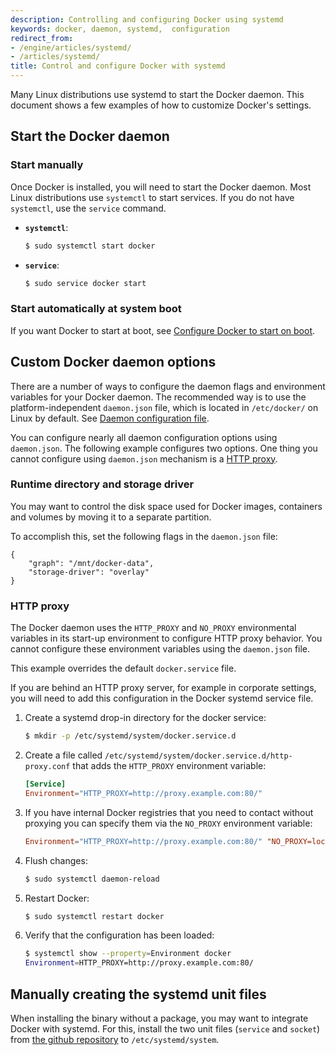 ```yaml
---
description: Controlling and configuring Docker using systemd
keywords: docker, daemon, systemd,  configuration
redirect_from:
- /engine/articles/systemd/
- /articles/systemd/
title: Control and configure Docker with systemd
---
```


Many Linux distributions use systemd to start the Docker daemon. This document
shows a few examples of how to customize Docker's settings.

## Start the Docker daemon

### Start manually

Once Docker is installed, you will need to start the Docker daemon.
Most Linux distributions use `systemctl` to start services. If you
do not have `systemctl`, use the `service` command.

- **`systemctl`**:

  ```bash
  $ sudo systemctl start docker
  ```

- **`service`**:

  ```bash
  $ sudo service docker start
  ```

### Start automatically at system boot

If you want Docker to start at boot, see
[Configure Docker to start on boot](/engine/installation/linux/linux-postinstall.md/#configure-docker-to-start-on-boot).

## Custom Docker daemon options

There are a number of ways to configure the daemon flags and environment variables
for your Docker daemon. The recommended way is to use the platform-independent
`daemon.json` file, which is located in `/etc/docker/` on Linux by default. See
[Daemon configuration file](/engine/reference/commandline/dockerd.md/#daemon-configuration-file).

You can configure nearly all daemon configuration options using `daemon.json`. The following
example configures two options. One thing you cannot configure using `daemon.json` mechanism is
a [HTTP proxy](#http-proxy).

### Runtime directory and storage driver

You may want to control the disk space used for Docker images, containers
and volumes by moving it to a separate partition.

To accomplish this, set the following flags in the `daemon.json` file:

```none
{
    "graph": "/mnt/docker-data",
    "storage-driver": "overlay"
}
```

### HTTP proxy

The Docker daemon uses the `HTTP_PROXY` and `NO_PROXY` environmental variables in
its start-up environment to configure HTTP proxy behavior. You cannot configure
these environment variables using the `daemon.json` file.

This example overrides the default `docker.service` file.

If you are behind an HTTP proxy server, for example in corporate settings,
you will need to add this configuration in the Docker systemd service file.

1.  Create a systemd drop-in directory for the docker service:

    ```bash
    $ mkdir -p /etc/systemd/system/docker.service.d
    ```

2.  Create a file called `/etc/systemd/system/docker.service.d/http-proxy.conf`
    that adds the `HTTP_PROXY` environment variable:

    ```conf
    [Service]
    Environment="HTTP_PROXY=http://proxy.example.com:80/"
    ```

3.  If you have internal Docker registries that you need to contact without
    proxying you can specify them via the `NO_PROXY` environment variable:

    ```conf
    Environment="HTTP_PROXY=http://proxy.example.com:80/" "NO_PROXY=localhost,127.0.0.1,docker-registry.somecorporation.com"
    ```

4.  Flush changes:

    ```bash
    $ sudo systemctl daemon-reload
    ```

5.  Restart Docker:

    ```bash
    $ sudo systemctl restart docker
    ```

6.  Verify that the configuration has been loaded:

    ```bash
    $ systemctl show --property=Environment docker
    Environment=HTTP_PROXY=http://proxy.example.com:80/
    ```

## Manually creating the systemd unit files

When installing the binary without a package, you may want
to integrate Docker with systemd. For this, install the two unit files
(`service` and `socket`) from [the github
repository](https://github.com/docker/docker/tree/master/contrib/init/systemd)
to `/etc/systemd/system`.
